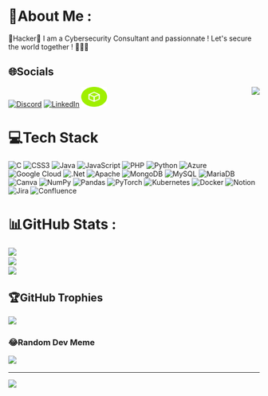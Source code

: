 # 💫About Me :
👾Hacker👾
I am a Cybersecurity Consultant and passionnate !
Let's secure the world together ! 👨🏻‍💻

## 🌐Socials
[![Discord](https://img.shields.io/badge/Discord-%237289DA.svg?logo=discord&logoColor=white)](htttps://discord.gg/noiuytre.) [![LinkedIn](https://img.shields.io/badge/LinkedIn-%230077B5.svg?logo=linkedin&logoColor=white)](https://www.linkedin.com/in/charles-melis-397007175) 
<a href="https://app.hackthebox.com/profile/overview">
  <img src="https://github.com/noiuytre/noiuytre/blob/main/hack-the-box-svgrepo-com.svg" width="52" height="40" alt="htb logo"/>
</a>
<img align="right" height="150" src="https://th.bing.com/th/id/R.44d7da339cb763a8d6614388df3836f2?rik=%2bD6C7jZwA2jpNA&pid=ImgRaw&r=0"  />

# 💻Tech Stack
![C](https://img.shields.io/badge/c-%2300599C.svg?style=flat&logo=c&logoColor=white) ![CSS3](https://img.shields.io/badge/css3-%231572B6.svg?style=flat&logo=css3&logoColor=white) ![Java](https://img.shields.io/badge/java-%23ED8B00.svg?style=flat&logo=java&logoColor=white) ![JavaScript](https://img.shields.io/badge/javascript-%23323330.svg?style=flat&logo=javascript&logoColor=%23F7DF1E) ![PHP](https://img.shields.io/badge/php-%23777BB4.svg?style=flat&logo=php&logoColor=white) ![Python](https://img.shields.io/badge/python-3670A0?style=flat&logo=python&logoColor=ffdd54) ![Azure](https://img.shields.io/badge/azure-%230072C6.svg?style=flat&logo=azure-devops&logoColor=white) ![Google Cloud](https://img.shields.io/badge/Google%20Cloud-%234285F4.svg?style=flat&logo=google-cloud&logoColor=white) ![.Net](https://img.shields.io/badge/.NET-5C2D91?style=flat&logo=.net&logoColor=white) ![Apache](https://img.shields.io/badge/apache-%23D42029.svg?style=flat&logo=apache&logoColor=white) ![MongoDB](https://img.shields.io/badge/MongoDB-%234ea94b.svg?style=flat&logo=mongodb&logoColor=white) ![MySQL](https://img.shields.io/badge/mysql-%2300f.svg?style=flat&logo=mysql&logoColor=white) ![MariaDB](https://img.shields.io/badge/MariaDB-003545?style=flat&logo=mariadb&logoColor=white) ![Canva](https://img.shields.io/badge/Canva-%2300C4CC.svg?style=flat&logo=Canva&logoColor=white) ![NumPy](https://img.shields.io/badge/numpy-%23013243.svg?style=flat&logo=numpy&logoColor=white) ![Pandas](https://img.shields.io/badge/pandas-%23150458.svg?style=flat&logo=pandas&logoColor=white) ![PyTorch](https://img.shields.io/badge/PyTorch-%23EE4C2C.svg?style=flat&logo=PyTorch&logoColor=white) ![Kubernetes](https://img.shields.io/badge/kubernetes-%23326ce5.svg?style=flat&logo=kubernetes&logoColor=white) ![Docker](https://img.shields.io/badge/docker-%230db7ed.svg?style=flat&logo=docker&logoColor=white) ![Notion](https://img.shields.io/badge/Notion-%23000000.svg?style=flat&logo=notion&logoColor=white) ![Jira](https://img.shields.io/badge/jira-%230A0FFF.svg?style=flat&logo=jira&logoColor=white) ![Confluence](https://img.shields.io/badge/confluence-%23172BF4.svg?style=flat&logo=confluence&logoColor=white)
# 📊GitHub Stats :
![](https://github-readme-stats.vercel.app/api?username=Noiuytre&theme=merko&hide_border=false&include_all_commits=true&count_private=false)<br/>
![](https://github-readme-streak-stats.herokuapp.com/?user=Noiuytre&theme=merko&hide_border=false)<br/>
![](https://github-readme-stats.vercel.app/api/top-langs/?username=Noiuytre&theme=merko&hide_border=false&include_all_commits=true&count_private=false&layout=compact)

## 🏆GitHub Trophies
![](https://github-trophies.vercel.app/?username=Noiuytre&theme=juicyfresh&no-frame=false&no-bg=false&margin-w=4)

### 😂Random Dev Meme
<img src="https://media.licdn.com/dms/image/C4D22AQHb1oZfrUWBzA/feedshare-shrink_2048_1536/0/1645976693948?e=2147483647&v=beta&t=fOpj0Xxp2QnThN58gXPtI4ZtCBjNdHr9WoXkCqdrLRQ)https://media.licdn.com/dms/image/C4D22AQHb1oZfrUWBzA/feedshare-shrink_2048_1536/0/1645976693948?e=2147483647&v=beta&t=fOpj0Xxp2QnThN58gXPtI4ZtCBjNdHr9WoXkCqdrLRQ" width="512px"/>

---
[![](https://visitcount.itsvg.in/api?id=Noiuytre&icon=2&color=3)](https://visitcount.itsvg.in)
